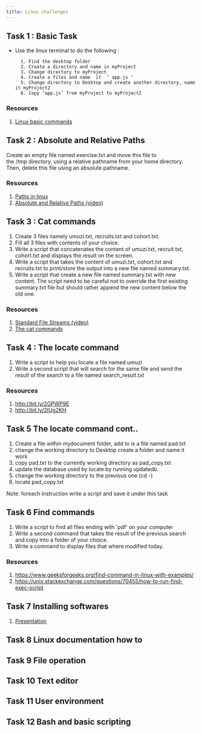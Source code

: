 ```yaml
---
title: Linux challenges
---
```


## Task 1 : Basic Task

- Use the linux terminal to do the following :

      	1. Find the desktop folder
      	2. Create a directory and name in myProject
      	3. Change directory to myProject
      	4. Create a files and name  it  ‘ app.js ’
      	5. Change directory to Desktop and create another directory, name it myProject2
      	6. Copy ‘app.js’ from myProject to myProject2

### Resources

1. [Linux basic commands](https://www.makeuseof.com/tag/an-a-z-of-linux-40-essential-commands-you-should-know/)

## Task 2 : Absolute and Relative Paths

Create an empty file named exercise.txt and move this file to the /tmp directory, using a relative pathname from your home directory. Then, delete this file using an absolute pathname.

### Resources

1. [Paths in linux](http://www.linfo.org/path.html)
2. [Absolute and Relative Paths (video)](https://www.youtube.com/watch?v=ephId3mYu9o)

## Task 3 : Cat commands

1. Create 3 files namely umuzi.txt, recruits.txt and cohort.txt.
2. Fill all 3 files with contents of your choice.
3. Write a script that concatenates the content of umuzi.txt, recruit.txt, cohort.txt and displays the result on the screen.
4. Write a script that takes the content of umuzi.txt, cohort.txt and recruits.txt to print/store the output into a new file named summary.txt.
5. Write a script that create a new file named summary.txt with new content. The script need to be careful not to override the first existing summary.txt file but should rather append the new content below the old one.

### Resources

1. [Standard File Streams (video)](https://www.youtube.com/watch?v=shFMEJJ_fpU)
2. [The cat commands](http://www.linfo.org/cat.html)

## Task 4 : The locate command

1. Write a script to help you locate a file named umuzi
2. Write a second script that will search for the same file and send the result of the search to a file named search_result.txt

### Resources

1. http://bit.ly/2GPWP9E
2. http://bit.ly/2IUg2KH

## Task 5 The locate command cont..

1. Create a file within mydocument folder, add to is a file named pad.txt
2. change the working directory to Desktop create a folder and name it work
3. copy pad.txt to the currently working directory as pad_copy.txt
4. update the database used by locate by running updatedb.
5. change the working directory to the previous one (cd -)
6. locate pad_copy.txt

Note: foreach instruction write a script and save it under this task

## Task 6 Find commands
1. Write a script to find all files ending with 'pdf' on your computer
2. Write a second command that takes the result of the previous search and copy  into a folder of your choice. 
3. Write a command to display files that where modified today.

### Resources 

1. https://www.geeksforgeeks.org/find-command-in-linux-with-examples/
2. https://unix.stackexchange.com/questions/70455/how-to-run-find-exec-script


## Task 7 Installing softwares


1. [Presentation](https://docs.google.com/presentation/d/1nDQW1tgDa8CiV2PDQy8pIVh_UliFqMJjOuPbFHFa8Uc/edit?usp=sharing) 

## Task 8 Linux documentation how to

## Task 9 File operation

## Task 10 Text editor

## Task 11 User environment

## Task 12 Bash and basic scripting
